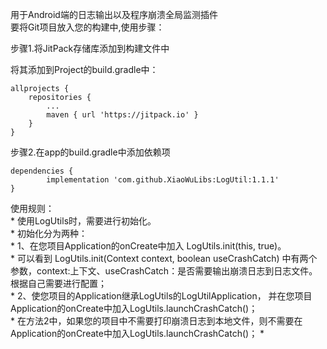 


用于Android端的日志输出以及程序崩溃全局监测插件<br>
要将Git项目放入您的构建中,使用步骤：<br>

步骤1.将JitPack存储库添加到构建文件中


将其添加到Project的build.gradle中：

	allprojects {
		repositories {
			...
			maven { url 'https://jitpack.io' }
		}
	}
步骤2.在app的build.gradle中添加依赖项

	dependencies {
	        implementation 'com.github.XiaoWuLibs:LogUtil:1.1.1'
	}

使用规则：<br>
     * 使用LogUtils时，需要进行初始化。<br>
     * 初始化分为两种：<br>
     * 1、在您项目Application的onCreate中加入  LogUtils.init(this, true)。<br>
     * 可以看到 LogUtils.init(Context context, boolean useCrashCatch)
       中有两个参数，context:上下文、useCrashCatch：是否需要输出崩溃日志到日志文件。根据自己需要进行配置；<br>
     * 2、使您项目的Application继承LogUtils的LogUtilApplication，
       并在您项目Application的onCreate中加入LogUtils.launchCrashCatch()；<br>
     * 在方法2中，如果您的项目中不需要打印崩溃日志到本地文件，则不需要在Application的onCreate中加入LogUtils.launchCrashCatch()；
     *
